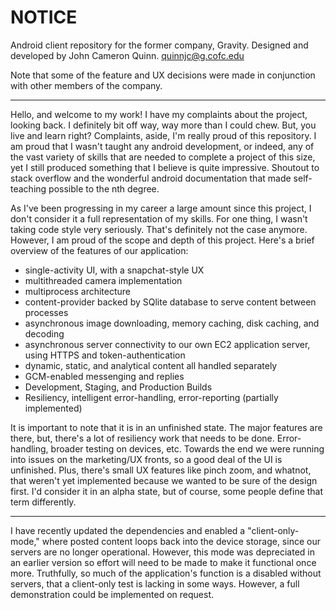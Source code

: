 # NOTICE #

Android client repository for the former company, Gravity. Designed and developed by John Cameron Quinn. quinnjc@g.cofc.edu

Note that some of the feature and UX decisions were made in conjunction with other members of the company.

----

Hello, and welcome to my work! I have my complaints about the project, looking back. I definitely bit off way, way more than I could chew. But, you live and learn right? Complaints, aside, I'm really proud of this repository. I am proud that I wasn't taught any android development, or indeed, any of the vast variety of skills that are needed to complete a project of this size, yet I still produced something that I believe is quite impressive. Shoutout to stack overflow and the wonderful android documentation that made self-teaching possible to the nth degree. 

As I've been progressing in my career a large amount since this project, I don't consider it a full representation of my skills. For one thing, I wasn't taking code style very seriously. That's definitely not the case anymore. However, I am proud of the scope and depth of this project. Here's a brief overview of the features of our application:

- single-activity UI, with a snapchat-style UX
- multithreaded camera implementation
- multiprocess architecture
- content-provider backed by SQlite database to serve content between processes
- asynchronous image downloading, memory caching, disk caching, and decoding
- asynchronous server connectivity to our own EC2 application server, using HTTPS and token-authentication
- dynamic, static, and analytical content all handled separately
- GCM-enabled messenging and replies
- Development, Staging, and Production Builds
- Resiliency, intelligent error-handling, error-reporting (partially implemented) 

It is important to note that it is in an unfinished state. The major features are there, but, there's a lot of resiliency work that needs to be done. Error-handling, broader testing on devices, etc. Towards the end we were running into issues on the marketing/UX fronts, so a good deal of the UI is unfinished. Plus, there's small UX features like pinch zoom, and whatnot, that weren't yet implemented because we wanted to be sure of the design first. I'd consider it in an alpha state, but of course, some people define that term differently. 

----

I have recently updated the dependencies and enabled a "client-only-mode," where posted content loops back into the device storage, since our servers are no longer operational. However, this mode was depreciated in an earlier version so effort will need to be made to make it functional once more. Truthfully, so much of the application's function is a disabled without servers, that a client-only test is lacking in some ways. However, a full demonstration could be implemented on request.
